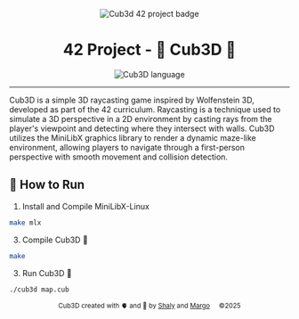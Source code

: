
<p align="center">
  <img src="https://github.com/ayogun/42-project-badges/blob/main/badges/cub3de.png" alt="Cub3d 42 project badge"/>
</p>

<h1 align="center">
 42 Project - 🏰 Cub3D 👾
</h1>

<p align="center">
	<img alt="Cub3D language" src="https://img.shields.io/github/languages/top/mcombeau/fract-ol?style=flat-square" />
</p>

</p>

---

Cub3D is a simple 3D raycasting game inspired by Wolfenstein 3D, developed as part of the 42 curriculum. Raycasting is a technique used to simulate a 3D perspective in a 2D environment by casting rays from the player's viewpoint and detecting where they intersect with walls. Cub3D utilizes the MiniLibX graphics library to render a dynamic maze-like environment, allowing players to navigate through a first-person perspective with smooth movement and collision detection.


## 🚀 How to Run

1. Install and Compile MiniLibX-Linux

```bash
make mlx
```

3. Compile Cub3D 👾
```bash
make
```

3. Run Cub3D 👾
```bash
./cub3d map.cub
```


<p align=center> <sub> Cub3D created with 🫀 and 🧠 by <a href url="https://github.com/pandashaly/"> Shaly</a> and <a href url="https://github.com/margog2310"> Margo</a> &nbsp;&nbsp;&nbsp; ©2025 </sub> </p>
